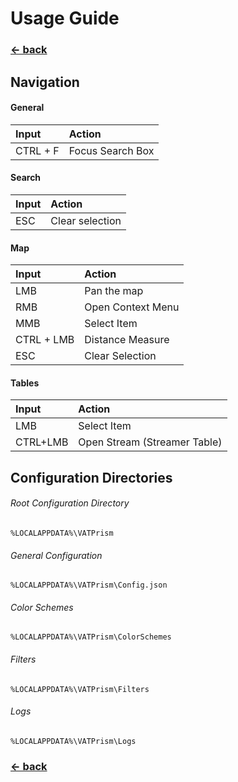 # Usage Guide

### [← back](/)

## Navigation

#### General

| Input             | Action            |
|:-------------     |:------------------|
| CTRL + F          | Focus Search Box  |

#### Search

| Input             | Action            |
|:-------------     |:------------------|
| ESC               | Clear selection   |

#### Map

| Input             | Action            |
|:-------------     |:------------------|
| LMB               | Pan the map       |
| RMB               | Open Context Menu |
| MMB               | Select Item       |
| CTRL + LMB        | Distance Measure  |
| ESC               | Clear Selection   |

#### Tables

| Input             | Action            |
|:-------------     |:------------------|
| LMB               | Select Item       |
| CTRL+LMB          | Open Stream (Streamer Table) |

## Configuration Directories

###### Root Configuration Directory

    %LOCALAPPDATA%\VATPrism

###### General Configuration

    %LOCALAPPDATA%\VATPrism\Config.json

###### Color Schemes

    %LOCALAPPDATA%\VATPrism\ColorSchemes

###### Filters

    %LOCALAPPDATA%\VATPrism\Filters

###### Logs

    %LOCALAPPDATA%\VATPrism\Logs

### [← back](/)